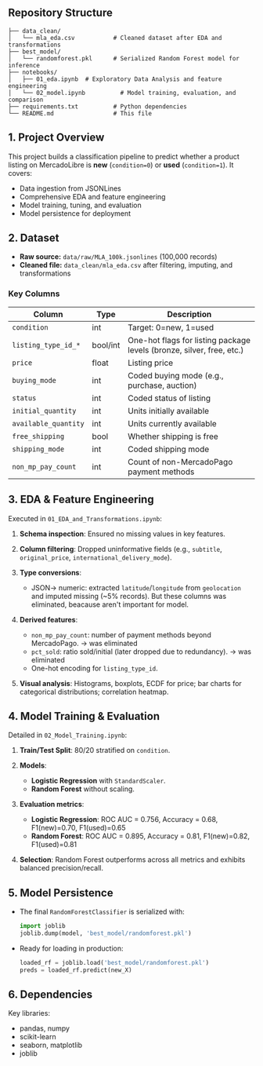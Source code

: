 ## Repository Structure

```
├── data_clean/
│   └── mla_eda.csv           # Cleaned dataset after EDA and transformations
├── best_model/
│   └── randomforest.pkl      # Serialized Random Forest model for inference
├── notebooks/
│   ├── 01_eda.ipynb  # Exploratory Data Analysis and feature engineering
│   └── 02_model.ipynb          # Model training, evaluation, and comparison
├── requirements.txt          # Python dependencies
└── README.md                 # This file
```

## 1. Project Overview

This project builds a classification pipeline to predict whether a product listing on MercadoLibre is **new** (`condition=0`) or **used** (`condition=1`). It covers:

* Data ingestion from JSONLines
* Comprehensive EDA and feature engineering
* Model training, tuning, and evaluation
* Model persistence for deployment

## 2. Dataset

* **Raw source:** `data/raw/MLA_100k.jsonlines` (100,000 records)
* **Cleaned file:** `data_clean/mla_eda.csv` after filtering, imputing, and transformations

### Key Columns

| Column               | Type     | Description                                                           |
| -------------------- | -------- | --------------------------------------------------------------------- |
| `condition`          | int      | Target: 0=new, 1=used                                                 |
| `listing_type_id_*`  | bool/int | One-hot flags for listing package levels (bronze, silver, free, etc.) |
| `price`              | float    | Listing price                                                         |
| `buying_mode`        | int      | Coded buying mode (e.g., purchase, auction)                           |
| `status`             | int      | Coded status of listing                                               |
| `initial_quantity`   | int      | Units initially available                                             |
| `available_quantity` | int      | Units currently available                                             |
| `free_shipping`      | bool     | Whether shipping is free                                              |
| `shipping_mode`      | int      | Coded shipping mode                                                   |
| `non_mp_pay_count`   | int      | Count of non-MercadoPago payment methods                              |

## 3. EDA & Feature Engineering

Executed in `01_EDA_and_Transformations.ipynb`:

1. **Schema inspection**: Ensured no missing values in key features.
2. **Column filtering**: Dropped uninformative fields (e.g., `subtitle`, `original_price`, `international_delivery_mode`).
3. **Type conversions**:

   * JSON→ numeric: extracted `latitude`/`longitude` from `geolocation` and imputed missing (\~5% records). But these columns was eliminated, beacause aren't important for model.

4. **Derived features**:

   * `non_mp_pay_count`: number of payment methods beyond MercadoPago. -> was eliminated
   * `pct_sold`: ratio sold/initial (later dropped due to redundancy). -> was eliminated
   * One-hot encoding for `listing_type_id`.

5. **Visual analysis**: Histograms, boxplots, ECDF for price; bar charts for categorical distributions; correlation heatmap.

## 4. Model Training & Evaluation

Detailed in `02_Model_Training.ipynb`:

1. **Train/Test Split**: 80/20 stratified on `condition`.
2. **Models**:

   * **Logistic Regression** with `StandardScaler`.
   * **Random Forest** without scaling.
3. **Evaluation metrics**:

   * **Logistic Regression**: ROC AUC = 0.756, Accuracy = 0.68, F1(new)=0.70, F1(used)=0.65
   * **Random Forest**: ROC AUC = 0.895, Accuracy = 0.81, F1(new)=0.82, F1(used)=0.81
4. **Selection**: Random Forest outperforms across all metrics and exhibits balanced precision/recall.

## 5. Model Persistence

* The final `RandomForestClassifier` is serialized with:

  ```python
  import joblib
  joblib.dump(model, 'best_model/randomforest.pkl')
  ```
* Ready for loading in production:

  ```python
  loaded_rf = joblib.load('best_model/randomforest.pkl')
  preds = loaded_rf.predict(new_X)
  ```


## 6. Dependencies

Key libraries:

* pandas, numpy
* scikit-learn
* seaborn, matplotlib
* joblib